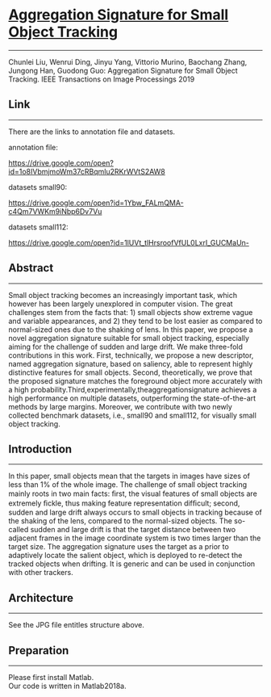 #  [Aggregation Signature for Small Object Tracking](https://arxiv.org/abs/1910.10859)  #
---
Chunlei Liu, Wenrui Ding, Jinyu Yang, Vittorio Murino, Baochang Zhang, Jungong Han, Guodong Guo:
Aggregation Signature for Small Object Tracking. IEEE Transactions on Image Processings 2019

## Link ##
---
There are the links to annotation file and datasets.

annotation file:

https://drive.google.com/open?id=1o8IVbmjmoWm37cRBqmlu2RKrWVtS2AW8

datasets small90:

https://drive.google.com/open?id=1Ybw_FALmQMA-c4Qm7VWKm9iNbp6Dv7Vu

datasets small112:

https://drive.google.com/open?id=1lUVt_tlHrsroofVfUL0LxrI_GUCMaUn-

## Abstract
---
Small object tracking becomes an increasingly important task, which however has been largely unexplored in computer vision. The great challenges stem from the facts that: 1) small objects show extreme vague and variable appearances, and 2) they tend to be lost easier as compared to normal-sized ones due to the shaking of lens. In this paper, we propose a novel aggregation signature suitable for small object tracking, especially aiming for the challenge of sudden and large drift. We make three-fold contributions in this work. First, technically, we propose a new descriptor, named aggregation signature, based on saliency, able to represent highly distinctive features for small objects. Second, theoretically, we prove that the proposed signature matches the foreground object more accurately with a high probability.Third,experimentally,theaggregationsignature achieves a high performance on multiple datasets, outperforming the state-of-the-art methods by large margins. Moreover, we contribute with two newly collected benchmark datasets, i.e., small90 and small112, for visually small object tracking. 

## Introduction
---
In this paper, small objects mean that the targets in images have sizes of less than 1% of the whole image. The challenge of small object tracking mainly roots in two main facts: ﬁrst, the visual features of small objects are extremely ﬁckle, thus making feature representation difﬁcult; second, sudden and large drift always occurs to small objects in tracking because of the shaking of the lens, compared to the normal-sized objects. The so-called sudden and large drift is that the target distance between two adjacent frames in the image coordinate system is two times larger than the target size.
The aggregation signature uses the target as a prior to adaptively locate the salient object, which is deployed to re-detect the tracked objects when drifting. It is generic and can be used in conjunction with other trackers.


## Architecture
---
See the JPG file entitles structure above.

## Preparation
---
Please first install Matlab.  
Our code is written in Matlab2018a.




